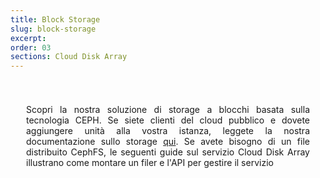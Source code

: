 ```yaml
---
title: Block Storage
slug: block-storage
excerpt:
order: 03
sections: Cloud Disk Array
---
```


<style>
#page {
  display: flex !important;
  flex-direction:column-reverse !important;
}
#customProductIndex {
padding:25px;
}
#customProductIndex p {
text-align:justify;
}

</style>

<div id="customProductIndex">

<p>Scopri la nostra soluzione di storage a blocchi basata sulla tecnologia CEPH. Se siete clienti del cloud pubblico e dovete aggiungere unità alla vostra istanza, leggete la nostra documentazione sullo storage <a href="https://docs.ovh.com/it/public-cloud/">qui</a>. Se avete bisogno di un file distribuito CephFS, le seguenti guide sul servizio Cloud Disk Array illustrano come montare un filer e l'API per gestire il servizio</p>

</div>
